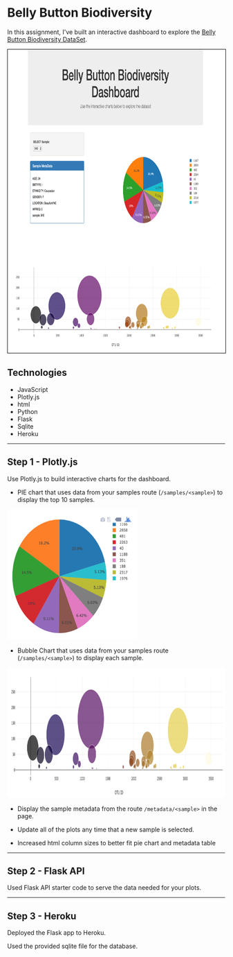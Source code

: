 # Belly Button Biodiversity


In this assignment, I've built an interactive dashboard to explore the [Belly Button Biodiversity DataSet](http://robdunnlab.com/projects/belly-button-biodiversity/).

<kbd>
<img src="/Images/belly_button.png" width="700" height="700" style="border: 1px solid black"/>
</kbd>


## Technologies 
* JavaScript
* Plotly.js
* html
* Python
* Flask
* Sqlite
* Heroku
- - -


## Step 1 - Plotly.js 

Use Plotly.js to build interactive charts for the dashboard. 

* PIE chart that uses data from your samples route (`/samples/<sample>`) to display the top 10 samples.

<kbd>
<img src="/Images/pie_chart.png" width="300" height="300"/>
</kbd>


* Bubble Chart that uses data from your samples route (`/samples/<sample>`) to display each sample.

<kbd>
<img src="/Images/bubble.png" width="700" height="300"/>
</kbd>

* Display the sample metadata from the route `/metadata/<sample>` in the page.

* Update all of the plots any time that a new sample is selected.

* Increased html column sizes to better fit pie chart and metadata table


- - -


## Step 2 - Flask API

Used Flask API starter code to serve the data needed for your plots.
- - -


## Step 3 - Heroku

Deployed the Flask app to Heroku.

Used the provided sqlite file for the database.

